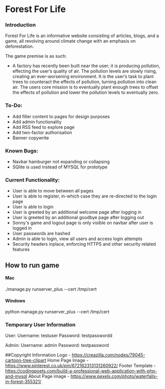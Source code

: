 # Forest For Life

### Introduction
Forest For Life is an informative website consisting of articles, blogs, and a game, all revolving around climate
change with an emphasis on deforestation.

The game premise is as such:

- A factory has recently been built near the user; it is producing pollution, effecting the user’s quality of air. 
The pollution levels are slowly rising, creating an ever-worsening environment. It is the user’s task to plant trees to
counteract the effects of pollution, turning pollution into clean air. The users core mission is to eventually plant 
enough trees to offset the effects of pollution and lower the pollution levels to eventually zero.

### To-Do:
- Add filler content to pages for design purposes
- Add admin functionality
- Add RSS feed to explore page
- Add two-factor authorisation
- Banner copywrite

### Known Bugs:
- Navbar hamburger not expanding or collapsing
- SQlite is used instead of MYSQL for prototype

### Current Functionality:
- User is able to move between all pages
- User is able to register, in-which case they are re-directed to the login page
- User is able to login
- User is greeted by an additional welcome page after logging in
- User is greeted by an additional goodbye page after logging out
- Sonny's game and logout page is only visible on navbar after user is logged in
- User passwords are hashed
- Admin is able to login, view all users and access login attempts
- Security headers inplace, enforcing HTTPS and other security related features

## How to run game
#### Mac
./manage.py runserver_plus --cert /tmp/cert
#### Windows
python manage.py runserver_plus --cert /tmp/cert

### Temporary User Information
User:
Username: testuser
Password: testpasswordd

Admin:
Username: admin
Password: testpassword

##Copyright Information
Logo - https://creazilla.com/nodes/79045-cartoon-tree-clipart
Home Page Image - https://www.pinterest.co.uk/pin/672162313131260922/
Footer Template - https://codingpoets.com/build-a-professional-web-application-with-php-and-mysql
About Page image - https://www.pexels.com/photo/waterfalls-in-forest-355321/

